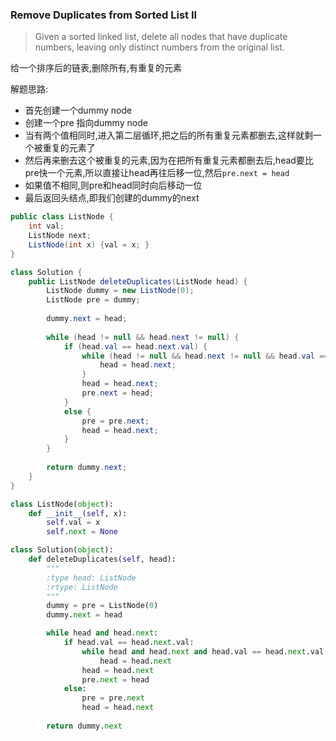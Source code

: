 ### Remove Duplicates from Sorted List II

> Given a sorted linked list, delete all nodes that have duplicate numbers, leaving only distinct numbers from the original list.

给一个排序后的链表,删除所有,有重复的元素

解题思路:
* 首先创建一个dummy node
* 创建一个pre 指向dummy node
* 当有两个值相同时,进入第二层循环,把之后的所有重复元素都删去,这样就剩一个被重复的元素了
* 然后再来删去这个被重复的元素,因为在把所有重复元素都删去后,head要比pre快一个元素,所以直接让head再往后移一位,然后`pre.next = head`
* 如果值不相同,则pre和head同时向后移动一位
* 最后返回头结点,即我们创建的dummy的next

```Java
public class ListNode {
    int val;
    ListNode next;
    ListNode(int x) {val = x; }
}

class Solution {
    public ListNode deleteDuplicates(ListNode head) {
        ListNode dummy = new ListNode(0);
        ListNode pre = dummy;
        
        dummy.next = head;
        
        while (head != null && head.next != null) {
            if (head.val == head.next.val) {
                while (head != null && head.next != null && head.val == head.next.val) {
                    head = head.next;
                }
                head = head.next;
                pre.next = head;
            }
            else {
                pre = pre.next;
                head = head.next;
            }
        }
        
        return dummy.next;
    }
}
```

```Python
class ListNode(object):
    def __init__(self, x):
        self.val = x
        self.next = None

class Solution(object):
    def deleteDuplicates(self, head):
        """
        :type head: ListNode
        :rtype: ListNode
        """
        dummy = pre = ListNode(0)
        dummy.next = head

        while head and head.next:
            if head.val == head.next.val:
                while head and head.next and head.val == head.next.val:
                    head = head.next
                head = head.next
                pre.next = head
            else:
                pre = pre.next
                head = head.next
        
        return dummy.next
```